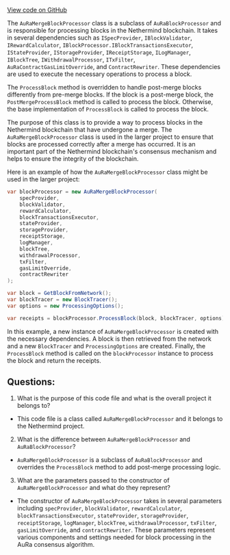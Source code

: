 [View code on GitHub](https://github.com/NethermindEth/nethermind/src/Nethermind/Nethermind.Merge.AuRa/AuRaMergeBlockProcessor.cs)

The `AuRaMergeBlockProcessor` class is a subclass of `AuRaBlockProcessor` and is responsible for processing blocks in the Nethermind blockchain. It takes in several dependencies such as `ISpecProvider`, `IBlockValidator`, `IRewardCalculator`, `IBlockProcessor.IBlockTransactionsExecutor`, `IStateProvider`, `IStorageProvider`, `IReceiptStorage`, `ILogManager`, `IBlockTree`, `IWithdrawalProcessor`, `ITxFilter`, `AuRaContractGasLimitOverride`, and `ContractRewriter`. These dependencies are used to execute the necessary operations to process a block.

The `ProcessBlock` method is overridden to handle post-merge blocks differently from pre-merge blocks. If the block is a post-merge block, the `PostMergeProcessBlock` method is called to process the block. Otherwise, the base implementation of `ProcessBlock` is called to process the block.

The purpose of this class is to provide a way to process blocks in the Nethermind blockchain that have undergone a merge. The `AuRaMergeBlockProcessor` class is used in the larger project to ensure that blocks are processed correctly after a merge has occurred. It is an important part of the Nethermind blockchain's consensus mechanism and helps to ensure the integrity of the blockchain. 

Here is an example of how the `AuRaMergeBlockProcessor` class might be used in the larger project:

```csharp
var blockProcessor = new AuRaMergeBlockProcessor(
    specProvider,
    blockValidator,
    rewardCalculator,
    blockTransactionsExecutor,
    stateProvider,
    storageProvider,
    receiptStorage,
    logManager,
    blockTree,
    withdrawalProcessor,
    txFilter,
    gasLimitOverride,
    contractRewriter
);

var block = GetBlockFromNetwork();
var blockTracer = new BlockTracer();
var options = new ProcessingOptions();

var receipts = blockProcessor.ProcessBlock(block, blockTracer, options);
```

In this example, a new instance of `AuRaMergeBlockProcessor` is created with the necessary dependencies. A block is then retrieved from the network and a new `BlockTracer` and `ProcessingOptions` are created. Finally, the `ProcessBlock` method is called on the `blockProcessor` instance to process the block and return the receipts.
## Questions: 
 1. What is the purpose of this code file and what is the overall project it belongs to?
- This code file is a class called `AuRaMergeBlockProcessor` and it belongs to the Nethermind project.
2. What is the difference between `AuRaMergeBlockProcessor` and `AuRaBlockProcessor`?
- `AuRaMergeBlockProcessor` is a subclass of `AuRaBlockProcessor` and overrides the `ProcessBlock` method to add post-merge processing logic.
3. What are the parameters passed to the constructor of `AuRaMergeBlockProcessor` and what do they represent?
- The constructor of `AuRaMergeBlockProcessor` takes in several parameters including `specProvider`, `blockValidator`, `rewardCalculator`, `blockTransactionsExecutor`, `stateProvider`, `storageProvider`, `receiptStorage`, `logManager`, `blockTree`, `withdrawalProcessor`, `txFilter`, `gasLimitOverride`, and `contractRewriter`. These parameters represent various components and settings needed for block processing in the AuRa consensus algorithm.